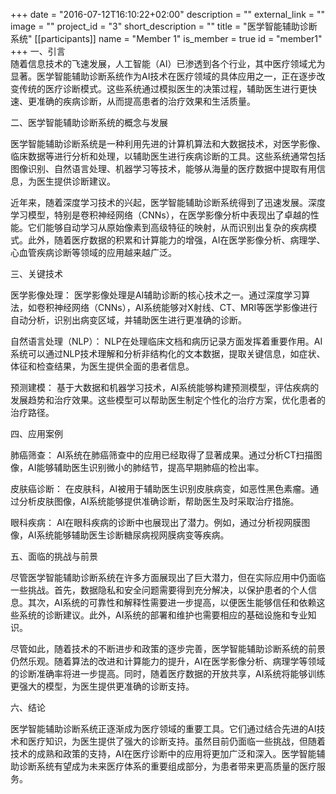 +++
date = "2016-07-12T16:10:22+02:00"
description = ""
external_link = ""
image = ""
project_id = "3"
short_description = ""
title = "医学智能辅助诊断系统"
[[participants]]
    name = "Member 1"
    is_member = true
    id = "member1"
+++
一、引言  
随着信息技术的飞速发展，人工智能（AI）已渗透到各个行业，其中医疗领域尤为显著。医学智能辅助诊断系统作为AI技术在医疗领域的具体应用之一，正在逐步改变传统的医疗诊断模式。这些系统通过模拟医生的决策过程，辅助医生进行更快速、更准确的疾病诊断，从而提高患者的治疗效果和生活质量。  

二、医学智能辅助诊断系统的概念与发展  

医学智能辅助诊断系统是一种利用先进的计算机算法和大数据技术，对医学影像、临床数据等进行分析和处理，以辅助医生进行疾病诊断的工具。这些系统通常包括图像识别、自然语言处理、机器学习等技术，能够从海量的医疗数据中提取有用信息，为医生提供诊断建议。  

近年来，随着深度学习技术的兴起，医学智能辅助诊断系统得到了迅速发展。深度学习模型，特别是卷积神经网络（CNNs），在医学影像分析中表现出了卓越的性能。它们能够自动学习从原始像素到高级特征的映射，从而识别出复杂的疾病模式。此外，随着医疗数据的积累和计算能力的增强，AI在医学影像分析、病理学、心血管疾病诊断等领域的应用越来越广泛。  

三、关键技术  

医学影像处理： 医学影像处理是AI辅助诊断的核心技术之一。通过深度学习算法，如卷积神经网络（CNNs），AI系统能够对X射线、CT、MRI等医学影像进行自动分析，识别出病变区域，并辅助医生进行更准确的诊断。  

自然语言处理（NLP）： NLP在处理临床文档和病历记录方面发挥着重要作用。AI系统可以通过NLP技术理解和分析非结构化的文本数据，提取关键信息，如症状、体征和检查结果，为医生提供全面的患者信息。  

预测建模： 基于大数据和机器学习技术，AI系统能够构建预测模型，评估疾病的发展趋势和治疗效果。这些模型可以帮助医生制定个性化的治疗方案，优化患者的治疗路径。  

四、应用案例  

肺癌筛查： AI系统在肺癌筛查中的应用已经取得了显著成果。通过分析CT扫描图像，AI能够辅助医生识别微小的肺结节，提高早期肺癌的检出率。  

皮肤癌诊断： 在皮肤科，AI被用于辅助医生识别皮肤病变，如恶性黑色素瘤。通过分析皮肤图像，AI系统能够提供准确诊断，帮助医生及时采取治疗措施。  

眼科疾病： AI在眼科疾病的诊断中也展现出了潜力。例如，通过分析视网膜图像，AI系统能够辅助医生诊断糖尿病视网膜病变等疾病。  

五、面临的挑战与前景  

尽管医学智能辅助诊断系统在许多方面展现出了巨大潜力，但在实际应用中仍面临一些挑战。首先，数据隐私和安全问题需要得到充分解决，以保护患者的个人信息。其次，AI系统的可靠性和解释性需要进一步提高，以便医生能够信任和依赖这些系统的诊断建议。此外，AI系统的部署和维护也需要相应的基础设施和专业知识。  

尽管如此，随着技术的不断进步和政策的逐步完善，医学智能辅助诊断系统的前景仍然乐观。随着算法的改进和计算能力的提升，AI在医学影像分析、病理学等领域的诊断准确率将进一步提高。同时，随着医疗数据的开放共享，AI系统将能够训练更强大的模型，为医生提供更准确的诊断支持。  

六、结论  

医学智能辅助诊断系统正逐渐成为医疗领域的重要工具。它们通过结合先进的AI技术和医疗知识，为医生提供了强大的诊断支持。虽然目前仍面临一些挑战，但随着技术的成熟和政策的支持，AI在医疗诊断中的应用将更加广泛和深入。医学智能辅助诊断系统有望成为未来医疗体系的重要组成部分，为患者带来更高质量的医疗服务。  
